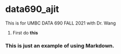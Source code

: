 # data690_ajit
This is for UMBC DATA 690 FALL 2021 with Dr. Wang



1. First do **this**

### This is just an example of using Markdown.
